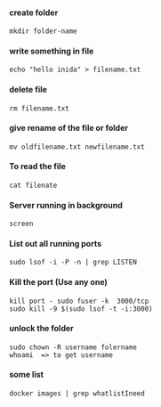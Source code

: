 #### create folder
    mkdir folder-name
#### write something in file
    echo "hello inida" > filename.txt
#### delete file 
    rm filename.txt
#### give rename of the file or folder
    mv oldfilename.txt newfilename.txt
#### To read the file
    cat filenate
#### Server running in background
    screen
#### List out all running ports
    sudo lsof -i -P -n | grep LISTEN
#### Kill the port (Use any one)
    kill port - sudo fuser -k  3000/tcp
    sudo kill -9 $(sudo lsof -t -i:3000)
#### unlock the folder
    sudo chown -R username folername
    whoami  => to get username




#### some list
    docker images | grep whatlistIneed